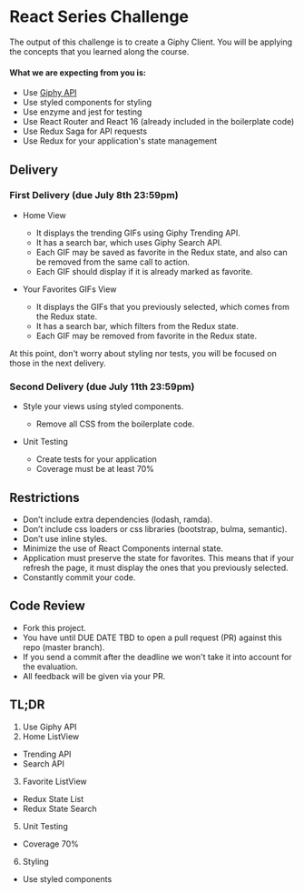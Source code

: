# React Series Challenge

The output of this challenge is to create a Giphy Client. You will be applying the concepts that you learned along the course.

#### What we are expecting from you is:
- Use [Giphy API](https://developers.giphy.com/docs)
- Use styled components for styling
- Use enzyme and jest for testing
- Use React Router and React 16 (already included in the boilerplate code)
- Use Redux Saga for API requests
- Use Redux for your application's state management 

## Delivery

### First Delivery (due July 8th 23:59pm)
- Home View
  - It displays the trending GIFs using Giphy Trending API.
  - It has a search bar, which uses Giphy Search API.
  - Each GIF may be saved as favorite in the Redux state, and also can be removed from the same call to action.
  - Each GIF should display if it is already marked as favorite.

- Your Favorites GIFs View
  - It displays the GIFs that you previously selected, which comes from the Redux state.
  - It has a search bar, which filters from the Redux state.
  - Each GIF may be removed from favorite in the Redux state.

At this point, don't worry about styling nor tests, you will be focused on those in the next delivery.

### Second Delivery (due July 11th 23:59pm)
- Style your views using styled components.
  - Remove all CSS from the boilerplate code.

- Unit Testing
  - Create tests for your application
  - Coverage must be at least 70%

## Restrictions
- Don’t include extra dependencies (lodash, ramda).
- Don’t include css loaders or css libraries (bootstrap, bulma, semantic).
- Don’t use inline styles.
- Minimize the use of React Components internal state.
- Application must preserve the state for favorites. This means that if your refresh the page, it must display the ones that you previously selected.
- Constantly commit your code.

## Code Review
- Fork this project.
- You have until DUE DATE TBD to open a pull request (PR) against this repo (master branch).
- If you send a commit after the deadline we won't take it into account for the evaluation.
- All feedback will be given via your PR.

## TL;DR
1. Use Giphy API
2. Home ListView
  - Trending API
  - Search API
3. Favorite ListView
  - Redux State List
  - Redux State Search
5. Unit Testing
  - Coverage 70%
6. Styling
  - Use styled components
